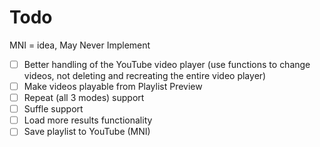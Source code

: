 Todo
====

MNI = idea, May Never Implement

- [ ] Better handling of the YouTube video player (use functions to change videos, not deleting and recreating the entire video player)
- [ ] Make videos playable from Playlist Preview
- [ ] Repeat (all 3 modes) support
- [ ] Suffle support
- [ ] Load more results functionality
- [ ] Save playlist to YouTube (MNI)
